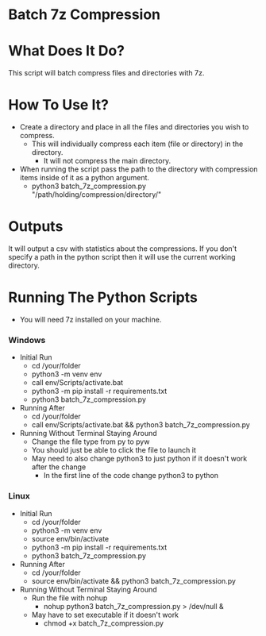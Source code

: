 # Batch 7z Compression

# What Does It Do?

This script will batch compress files and directories with 7z.

# How To Use It?

- Create a directory and place in all the files and directories you wish to compress.
  - This will individually compress each item (file or directory) in the directory.
    - It will not compress the main directory.
- When running the script pass the path to the directory with compression items inside of it as a python argument.
  - python3 batch_7z_compression.py "/path/holding/compression/directory/"

# Outputs

It will output a csv with statistics about the compressions. If you don't specify a path in the python script then it will use the current working directory.

# Running The Python Scripts

- You will need 7z installed on your machine.

### Windows

- Initial Run
  - cd /your/folder
  - python3 -m venv env
  - call env/Scripts/activate.bat
  - python3 -m pip install -r requirements.txt
  - python3 batch_7z_compression.py
- Running After
  - cd /your/folder
  - call env/Scripts/activate.bat && python3 batch_7z_compression.py
- Running Without Terminal Staying Around
  - Change the file type from py to pyw
  - You should just be able to click the file to launch it
  - May need to also change python3 to just python if it doesn't work after the change
    - In the first line of the code change python3 to python

### Linux

- Initial Run
  - cd /your/folder
  - python3 -m venv env
  - source env/bin/activate
  - python3 -m pip install -r requirements.txt
  - python3 batch_7z_compression.py
- Running After
  - cd /your/folder
  - source env/bin/activate && python3 batch_7z_compression.py
- Running Without Terminal Staying Around
  - Run the file with nohup
    - nohup python3 batch_7z_compression.py > /dev/null &
  - May have to set executable if it doesn't work
    - chmod +x batch_7z_compression.py
